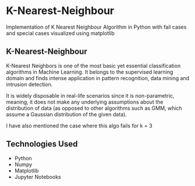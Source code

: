 # K-Nearest-Neighbour
Implementation of K Nearest Neighbour Algorithm in Python with fail cases and special cases visualized using matplotlib

## K-Nearest-Neighbour
K-Nearest Neighbors is one of the most basic yet essential classification algorithms in Machine Learning. It belongs to the supervised learning domain and finds intense application in pattern recognition, data mining and intrusion detection.

It is widely disposable in real-life scenarios since it is non-parametric, meaning, it does not make any underlying assumptions about the distribution of data (as opposed to other algorithms such as GMM, which assume a Gaussian distribution of the given data).

I have also mentioned the case where this algo fails for k = 3

## Technologies Used
* Python
* Numpy
* Matplotlib
* Jupyter Notebooks
